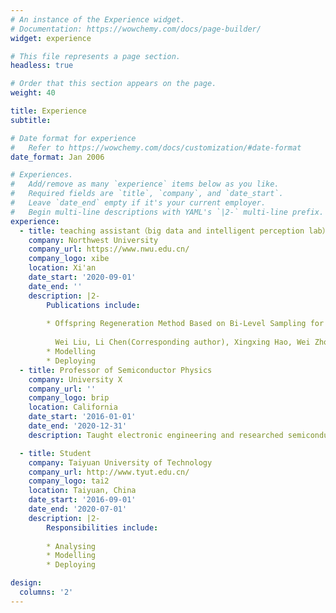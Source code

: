 ```yaml
---
# An instance of the Experience widget.
# Documentation: https://wowchemy.com/docs/page-builder/
widget: experience

# This file represents a page section.
headless: true

# Order that this section appears on the page.
weight: 40

title: Experience
subtitle:

# Date format for experience
#   Refer to https://wowchemy.com/docs/customization/#date-format
date_format: Jan 2006

# Experiences.
#   Add/remove as many `experience` items below as you like.
#   Required fields are `title`, `company`, and `date_start`.
#   Leave `date_end` empty if it's your current employer.
#   Begin multi-line descriptions with YAML's `|2-` multi-line prefix.
experience:
  - title: teaching assistant（big data and intelligent perception lab）
    company: Northwest University
    company_url: https://www.nwu.edu.cn/
    company_logo: xibe
    location: Xi'an
    date_start: '2020-09-01'
    date_end: ''
    description: |2-
        Publications include:
   
        * Offspring Regeneration Method Based on Bi-Level Sampling for Large-Scale Evolutionary Multi-Objective Optimization. Swarm and Evolutionary Computation.
          
          Wei Liu, Li Chen(Corresponding author), Xingxing Hao, Wei Zhou, Fei Xie.  (2022)
        * Modelling
        * Deploying
  - title: Professor of Semiconductor Physics
    company: University X
    company_url: ''
    company_logo: brip
    location: California
    date_start: '2016-01-01'
    date_end: '2020-12-31'
    description: Taught electronic engineering and researched semiconductor physics.

  - title: Student
    company: Taiyuan University of Technology
    company_url: http://www.tyut.edu.cn/
    company_logo: tai2
    location: Taiyuan, China
    date_start: '2016-09-01'
    date_end: '2020-07-01'
    description: |2-
        Responsibilities include:
        
        * Analysing
        * Modelling
        * Deploying

design:
  columns: '2'
---
```

